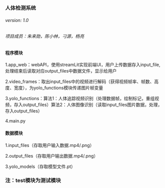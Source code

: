 
### 人体检测系统
###### version: 1.0
###### 项目成员：朱来勋，陈小林，刁源，杨亮

#### 程序模块
1.app_web：webAPI，使用streamLit实现前端UI，用户上传数据存入input_file,处理结束后读取对应output_files中数据文件，显示给用户

2.video_frames：取出input_files中的视频进行解码（获得视频帧率、帧数、高度、宽度），为yolo_functions模块传递图片帧变量

3.yolo_functions：算法1：人体追踪视频识别（处理数据帧，绘制标记，重组视频，存入output_files）算法2：人体图像识别（读取input_files图片数据，处理，存入output_files）

4.main.py
#### 数据模块
1.input_files（存取用户输入数据.mp4/.png）

2.output_files（存取用户输出数据.mp4/.png）

3.yolo_models（存取模型文件.pt）

### 注：test模块为测试模块
